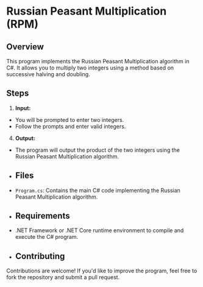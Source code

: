 # Russian Peasant Multiplication (RPM)

## Overview
This program implements the Russian Peasant Multiplication algorithm in C#. It allows you to multiply two integers using a method based on successive halving and doubling.

## Steps
1. **Input:**
- You will be prompted to enter two integers.
- Follow the prompts and enter valid integers.

 4. **Output:**
- The program will output the product of the two integers using the Russian Peasant Multiplication algorithm.

- ## Files
- `Program.cs`: Contains the main C# code implementing the Russian Peasant Multiplication algorithm.

- ## Requirements
- .NET Framework or .NET Core runtime environment to compile and execute the C# program.

- ## Contributing
Contributions are welcome! If you'd like to improve the program, feel free to fork the repository and submit a pull request.
